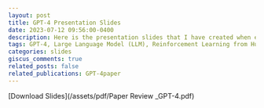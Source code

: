 ```yaml
---
layout: post
title: GPT-4 Presentation Slides
date: 2023-07-12 09:56:00-0400
description: Here is the presentation slides that I have created when explaining about GPT-4. You can download the slides below if you are interested with that topic :)
tags: GPT-4, Large Language Model (LLM), Reinforcement Learning from Human Feedback (RLHF)
categories: slides
giscus_comments: true
related_posts: false
related_publications: GPT-4paper
---
```


[Download Slides](/assets/pdf/Paper Review _GPT-4.pdf)